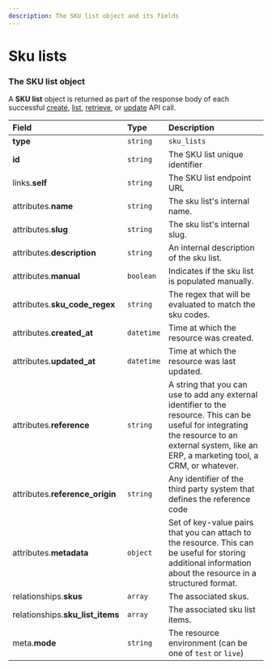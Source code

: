 ```yaml
---
description: The SKU list object and its fields
---
```


# Sku lists



### The SKU list object

A **SKU list** object is returned as part of the response body of each successful
[create](https://docs.commercelayer.io/api/resources/sku_lists/create_sku_list),
[list](https://docs.commercelayer.io/api/resources/sku_lists/list_sku_lists),
[retrieve](https://docs.commercelayer.io/api/resources/sku_lists/retrieve_sku_list),
or [update](https://docs.commercelayer.io/api/resources/sku_lists/update_sku_list) API call.

| Field | Type | Description |
| :--- | :--- | :--- |
| **type** | `string` | `sku_lists` |
| **id** | `string` | The SKU list unique identifier |
| links.**self** | `string` | The SKU list endpoint URL |
| attributes.**name** | `string` | The sku list's internal name. |
| attributes.**slug** | `string` | The sku list's internal slug. |
| attributes.**description** | `string` | An internal description of the sku list. |
| attributes.**manual** | `boolean` | Indicates if the sku list is populated manually. |
| attributes.**sku_code_regex** | `string` | The regex that will be evaluated to match the sku codes. |
| attributes.**created_at** | `datetime` | Time at which the resource was created. |
| attributes.**updated_at** | `datetime` | Time at which the resource was last updated. |
| attributes.**reference** | `string` | A string that you can use to add any external identifier to the resource. This can be useful for integrating the resource to an external system, like an ERP, a marketing tool, a CRM, or whatever. |
| attributes.**reference_origin** | `string` | Any identifier of the third party system that defines the reference code |
| attributes.**metadata** | `object` | Set of key-value pairs that you can attach to the resource. This can be useful for storing additional information about the resource in a structured format. |
| relationships.**skus** | `array` | The associated skus. |
| relationships.**sku_list_items** | `array` | The associated sku list items. |
| meta.**mode** | `string` | The resource environment \(can be one of `test` or `live`\) |

